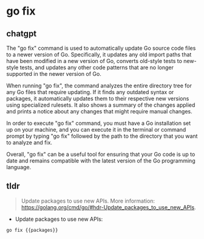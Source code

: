 # go fix 
## chatgpt 
The "go fix" command is used to automatically update Go source code files to a newer version of Go. Specifically, it updates any old import paths that have been modified in a new version of Go, converts old-style tests to new-style tests, and updates any other code patterns that are no longer supported in the newer version of Go. 

When running "go fix", the command analyzes the entire directory tree for any Go files that require updating. If it finds any outdated syntax or packages, it automatically updates them to their respective new versions using specialized rulesets. It also shows a summary of the changes applied and prints a notice about any changes that might require manual changes.

In order to execute "go fix" command, you must have a Go installation set up on your machine, and you can execute it in the terminal or command prompt by typing "go fix" followed by the path to the directory that you want to analyze and fix. 

Overall, "go fix" can be a useful tool for ensuring that your Go code is up to date and remains compatible with the latest version of the Go programming language. 

## tldr 
 
> Update packages to use new APIs.
> More information: <https://golang.org/cmd/go/#hdr-Update_packages_to_use_new_APIs>.

- Update packages to use new APIs:

`go fix {{packages}}`
